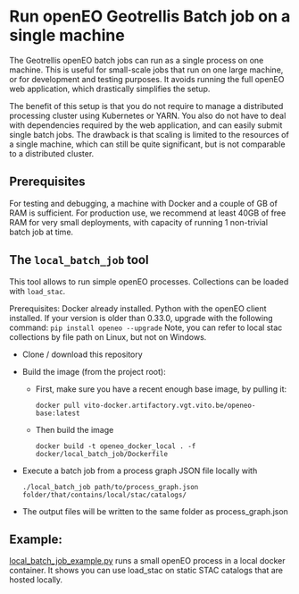 # Run openEO Geotrellis Batch job on a single machine

The Geotrellis openEO batch jobs can run as a single process on one machine. This is useful for small-scale jobs
that run on one large machine, or for development and testing purposes. It avoids running the full openEO web application,
which drastically simplifies the setup.

The benefit of this setup is that you do not require to manage a distributed processing cluster using Kubernetes or YARN.
You also do not have to deal with dependencies required by the web application, and can easily submit single batch jobs.
The drawback is that scaling is limited to the resources of a single machine, which can still be quite significant, but is not comparable to a distributed cluster.

## Prerequisites

For testing and debugging, a machine with Docker and a couple of GB of RAM is sufficient. For production use, we recommend
at least 40GB of free RAM for very small deployments, with capacity of running 1 non-trivial batch job at time.

## The `local_batch_job` tool

This tool allows to run simple openEO processes. Collections can be loaded with `load_stac`.


Prerequisites: Docker already installed. Python with the openEO client installed.
If your version is older than 0.33.0, upgrade with the following command: `pip install openeo --upgrade`
Note, you can refer to local stac collections by file path on Linux, but not on Windows.

- Clone / download this repository

- Build the image (from the project root):
    - First, make sure you have a recent enough base image, by pulling it:

          docker pull vito-docker.artifactory.vgt.vito.be/openeo-base:latest

    - Then build the image

          docker build -t openeo_docker_local . -f docker/local_batch_job/Dockerfile

- Execute a batch job from a process graph JSON file locally with

      ./local_batch_job path/to/process_graph.json folder/that/contains/local/stac/catalogs/

- The output files will be written to the same folder as process_graph.json

## Example:

[local_batch_job_example.py](./local_batch_job_example.py)  runs a small openEO process in a local docker container.
It shows you can use load_stac on static STAC catalogs that are hosted locally.
